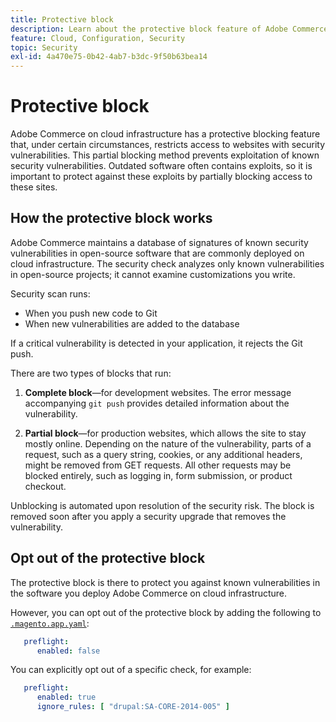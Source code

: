 ```yaml
---
title: Protective block
description: Learn about the protective block feature of Adobe Commerce on cloud infrastructure and how it works to protect your site against known security vulnerabilities.
feature: Cloud, Configuration, Security
topic: Security
exl-id: 4a470e75-0b42-4ab7-b3dc-9f50b63bea14
---
```

# Protective block

Adobe Commerce on cloud infrastructure has a protective blocking feature that, under certain circumstances, restricts access to websites with security vulnerabilities. This partial blocking method prevents exploitation of known security vulnerabilities. Outdated software often contains exploits, so it is important to protect against these exploits by partially blocking access to these sites.

## How the protective block works

Adobe Commerce maintains a database of signatures of known security vulnerabilities in open-source software that are commonly deployed on cloud infrastructure. The security check analyzes only known vulnerabilities in open-source projects; it cannot examine customizations you write.

Security scan runs:

-  When you push new code to Git
-  When new vulnerabilities are added to the database

If a critical vulnerability is detected in your application, it rejects the Git push.

There are two types of blocks that run:

1. **Complete block**—for development websites. The error message accompanying `git push` provides detailed information about the vulnerability.

1. **Partial block**—for production websites, which allows the site to stay mostly online. Depending on the nature of the vulnerability, parts of a request, such as a query string, cookies, or any additional headers, might be removed from GET requests. All other requests may be blocked entirely, such as logging in, form submission, or product checkout.

Unblocking is automated upon resolution of the security risk. The block is removed soon after you apply a security upgrade that removes the vulnerability.

## Opt out of the protective block

The protective block is there to protect you against known vulnerabilities in the software you deploy Adobe Commerce on cloud infrastructure.

However, you can opt out of the protective block by adding the following to [`.magento.app.yaml`](../application/configure-app-yaml.md):

```yaml
   preflight:
      enabled: false
```

You can explicitly opt out of a specific check, for example:

```yaml
   preflight:
      enabled: true
      ignore_rules: [ "drupal:SA-CORE-2014-005" ]
```
